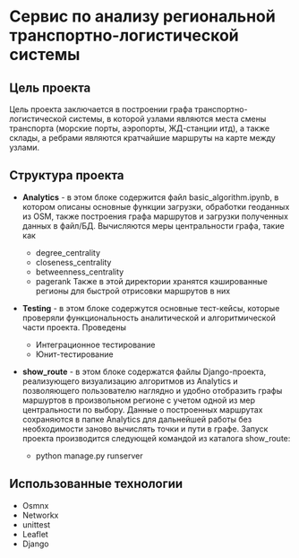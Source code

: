 # Сервис по анализу региональной транспортно-логистической системы

## Цель проекта
Цель проекта заключается в построении графа транспортно-логистической системы, в которой узлами являются места смены транспорта (морские порты, аэропорты, ЖД-станции итд), а также склады, а ребрами являются кратчайшие маршруты на карте между узлами. 

## Структура проекта

 - **Analytics** - в этом блоке содержится файл basic_algorithm.ipynb, в котором описаны основные функции загрузки, обработки геоданных из OSM, также построения графа маршрутов и загрузки полученных данных в файл/БД. Вычисляются меры центральности графа, такие как 
   - degree_centrality
   - closeness_centrality
   - betweenness_centrality
   - pagerank
 Также в этой директории хранятся кэшированные регионы для быстрой отрисовки маршрутов в них

 - **Testing** - в этом блоке содержутся основные тест-кейсы, которые проверяли функциональность аналитической и алгоритмической части проекта. Проведены
   - Интеграционное тестирование
   - Юнит-тестирование

 - **show_route** - в этом блоке содержатся файлы Django-проекта, реализующего визуализацию алгоритмов из Analytics и позволяющего пользователю наглядно и удобно отобразить графы маршуртов в произвольном регионе с учетом одной из мер центральности по выбору. Данные о построенных маршрутах сохраняются в папке Analytics для дальнейшей работы без необходимости заново вычислять точки и пути в графе. Запуск проекта производится следующей командой из каталога show_route:
   - python manage.py runserver 

## Использованные технологии
 - Osmnx
 - Networkx
 - unittest
 - Leaflet
 - Django
